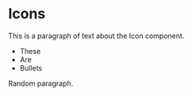 # Icons

This is a paragraph of text about the Icon component.

* These
* Are
* Bullets

Random paragraph.
